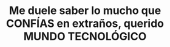 ---
title: Me duele saber lo mucho que CONFÍAS en extraños, querido MUNDO TECNOLÓGICO
tags: [Cybersecurity, Innovation, Hacking, Software Engineering]
style:
color: 
description: A Harold Dolores, un hombre común y corriente que se encuentra caminando por la calle, lo aborda un completo desconocido y le pregunta...
external_url: https://medium.com/bancolombia-tech/me-duele-saber-lo-mucho-que-conf%C3%ADas-en-extraños-querido-mundo-tecnológico-692aebd2ea32
---